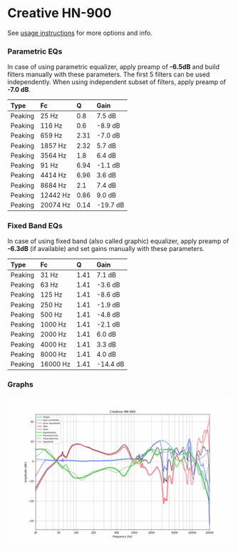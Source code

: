 # Creative HN-900
See [usage instructions](https://github.com/jaakkopasanen/AutoEq#usage) for more options and info.

### Parametric EQs
In case of using parametric equalizer, apply preamp of **-6.5dB** and build filters manually
with these parameters. The first 5 filters can be used independently.
When using independent subset of filters, apply preamp of **-7.0 dB**.

| Type    | Fc       |    Q | Gain     |
|:--------|:---------|:-----|:---------|
| Peaking | 25 Hz    | 0.8  | 7.5 dB   |
| Peaking | 116 Hz   | 0.6  | -8.9 dB  |
| Peaking | 659 Hz   | 2.31 | -7.0 dB  |
| Peaking | 1857 Hz  | 2.32 | 5.7 dB   |
| Peaking | 3564 Hz  | 1.8  | 6.4 dB   |
| Peaking | 91 Hz    | 6.94 | -1.1 dB  |
| Peaking | 4414 Hz  | 6.96 | 3.6 dB   |
| Peaking | 8684 Hz  | 2.1  | 7.4 dB   |
| Peaking | 12442 Hz | 0.86 | 9.0 dB   |
| Peaking | 20074 Hz | 0.14 | -19.7 dB |

### Fixed Band EQs
In case of using fixed band (also called graphic) equalizer, apply preamp of **-6.3dB**
(if available) and set gains manually with these parameters.

| Type    | Fc       |    Q | Gain     |
|:--------|:---------|:-----|:---------|
| Peaking | 31 Hz    | 1.41 | 7.1 dB   |
| Peaking | 63 Hz    | 1.41 | -3.6 dB  |
| Peaking | 125 Hz   | 1.41 | -8.6 dB  |
| Peaking | 250 Hz   | 1.41 | -1.9 dB  |
| Peaking | 500 Hz   | 1.41 | -4.8 dB  |
| Peaking | 1000 Hz  | 1.41 | -2.1 dB  |
| Peaking | 2000 Hz  | 1.41 | 6.0 dB   |
| Peaking | 4000 Hz  | 1.41 | 3.3 dB   |
| Peaking | 8000 Hz  | 1.41 | 4.0 dB   |
| Peaking | 16000 Hz | 1.41 | -14.4 dB |

### Graphs
![](./Creative%20HN-900.png)